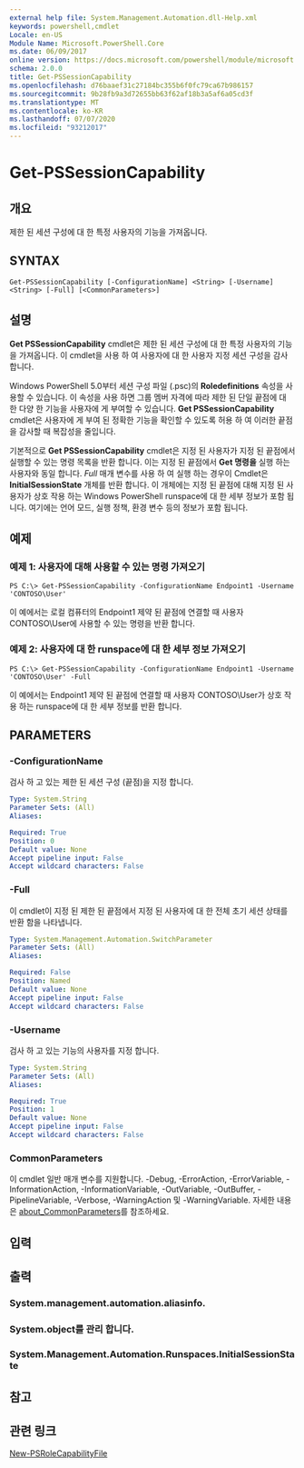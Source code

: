 ```yaml
---
external help file: System.Management.Automation.dll-Help.xml
keywords: powershell,cmdlet
Locale: en-US
Module Name: Microsoft.PowerShell.Core
ms.date: 06/09/2017
online version: https://docs.microsoft.com/powershell/module/microsoft.powershell.core/get-pssessioncapability?view=powershell-5.1&WT.mc_id=ps-gethelp
schema: 2.0.0
title: Get-PSSessionCapability
ms.openlocfilehash: d76baaef31c27184bc355b6f0fc79ca67b986157
ms.sourcegitcommit: 9b28fb9a3d72655bb63f62af18b3a5af6a05cd3f
ms.translationtype: MT
ms.contentlocale: ko-KR
ms.lasthandoff: 07/07/2020
ms.locfileid: "93212017"
---
```

# Get-PSSessionCapability

## 개요
제한 된 세션 구성에 대 한 특정 사용자의 기능을 가져옵니다.

## SYNTAX

```
Get-PSSessionCapability [-ConfigurationName] <String> [-Username] <String> [-Full] [<CommonParameters>]
```

## 설명
**Get PSSessionCapability** cmdlet은 제한 된 세션 구성에 대 한 특정 사용자의 기능을 가져옵니다.
이 cmdlet을 사용 하 여 사용자에 대 한 사용자 지정 세션 구성을 감사 합니다.

Windows PowerShell 5.0부터 세션 구성 파일 (.psc)의 **Roledefinitions** 속성을 사용할 수 있습니다.
이 속성을 사용 하면 그룹 멤버 자격에 따라 제한 된 단일 끝점에 대 한 다양 한 기능을 사용자에 게 부여할 수 있습니다.
**Get PSSessionCapability** cmdlet은 사용자에 게 부여 된 정확한 기능을 확인할 수 있도록 허용 하 여 이러한 끝점을 감사할 때 복잡성을 줄입니다.

기본적으로 **Get PSSessionCapability** cmdlet은 지정 된 사용자가 지정 된 끝점에서 실행할 수 있는 명령 목록을 반환 합니다.
이는 지정 된 끝점에서 **Get 명령을** 실행 하는 사용자와 동일 합니다.
*Full* 매개 변수를 사용 하 여 실행 하는 경우이 Cmdlet은 **InitialSessionState** 개체를 반환 합니다.
이 개체에는 지정 된 끝점에 대해 지정 된 사용자가 상호 작용 하는 Windows PowerShell runspace에 대 한 세부 정보가 포함 됩니다.
여기에는 언어 모드, 실행 정책, 환경 변수 등의 정보가 포함 됩니다.

## 예제

### 예제 1: 사용자에 대해 사용할 수 있는 명령 가져오기

```
PS C:\> Get-PSSessionCapability -ConfigurationName Endpoint1 -Username 'CONTOSO\User'
```

이 예에서는 로컬 컴퓨터의 Endpoint1 제약 된 끝점에 연결할 때 사용자 CONTOSO\User에 사용할 수 있는 명령을 반환 합니다.

### 예제 2: 사용자에 대 한 runspace에 대 한 세부 정보 가져오기

```
PS C:\> Get-PSSessionCapability -ConfigurationName Endpoint1 -Username 'CONTOSO\User' -Full
```

이 예에서는 Endpoint1 제약 된 끝점에 연결할 때 사용자 CONTOSO\User가 상호 작용 하는 runspace에 대 한 세부 정보를 반환 합니다.

## PARAMETERS

### -ConfigurationName
검사 하 고 있는 제한 된 세션 구성 (끝점)을 지정 합니다.

```yaml
Type: System.String
Parameter Sets: (All)
Aliases:

Required: True
Position: 0
Default value: None
Accept pipeline input: False
Accept wildcard characters: False
```

### -Full
이 cmdlet이 지정 된 제한 된 끝점에서 지정 된 사용자에 대 한 전체 초기 세션 상태를 반환 함을 나타냅니다.

```yaml
Type: System.Management.Automation.SwitchParameter
Parameter Sets: (All)
Aliases:

Required: False
Position: Named
Default value: None
Accept pipeline input: False
Accept wildcard characters: False
```

### -Username
검사 하 고 있는 기능의 사용자를 지정 합니다.

```yaml
Type: System.String
Parameter Sets: (All)
Aliases:

Required: True
Position: 1
Default value: None
Accept pipeline input: False
Accept wildcard characters: False
```

### CommonParameters
이 cmdlet 일반 매개 변수를 지원합니다. -Debug, -ErrorAction, -ErrorVariable, -InformationAction, -InformationVariable, -OutVariable, -OutBuffer, -PipelineVariable, -Verbose, -WarningAction 및 -WarningVariable. 자세한 내용은 [about_CommonParameters](https://go.microsoft.com/fwlink/?LinkID=113216)를 참조하세요.

## 입력

## 출력

### System.management.automation.aliasinfo.

### System.object를 관리 합니다.

### System.Management.Automation.Runspaces.InitialSessionState

## 참고

## 관련 링크

[New-PSRoleCapabilityFile](New-PSRoleCapabilityFile.md)

